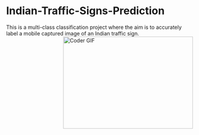 # Indian-Traffic-Signs-Prediction
This is a multi-class classification project where the aim is to accurately label a mobile captured image of an Indian traffic sign.
<img align="right" alt="Coder GIF" height=250 width=350 src="https://media.giphy.com/media/mcMDC4YLJpEODj28dq/giphy.gif" />
 </p>
